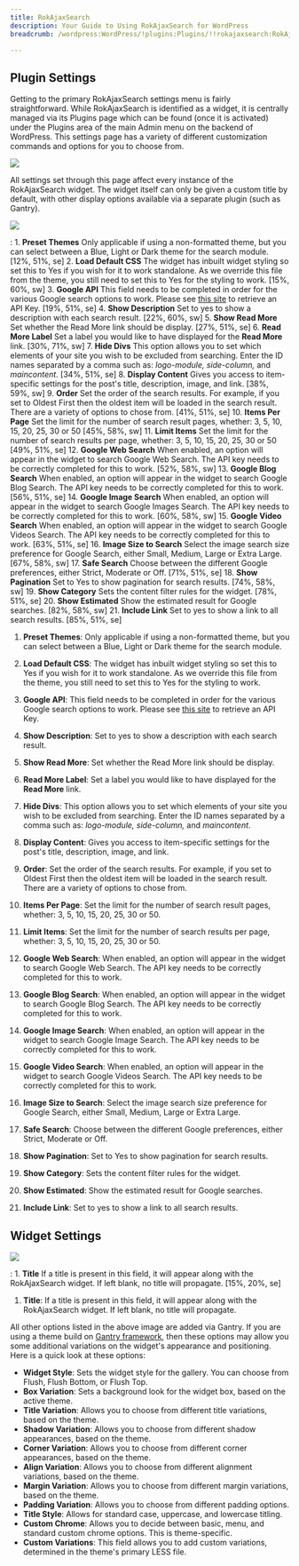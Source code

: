 ```yaml
---
title: RokAjaxSearch
description: Your Guide to Using RokAjaxSearch for WordPress
breadcrumb: /wordpress:WordPress/!plugins:Plugins/!!rokajaxsearch:RokAjaxSearch

---
```


Plugin Settings
-----

Getting to the primary RokAjaxSearch settings menu is fairly straightforward. While RokAjaxSearch is identified as a widget, it is centrally managed via its Plugins page which can be found (once it is activated) under the Plugins area of the main Admin menu on the backend of WordPress. This settings page has a variety of different customization commands and options for you to choose from.

![][plugin2]

All settings set through this page affect every instance of the RokAjaxSearch widget. The widget itself can only be given a custom title by default, with other display options available via a separate plugin (such as Gantry).

![][plugin1]

:   1. **Preset Themes** Only applicable if using a non-formatted theme, but you can select between a Blue, Light or Dark theme for the search module. [12%, 51%, se]
    2. **Load Default CSS** The widget has inbuilt widget styling so set this to Yes if you wish for it to work standalone. As we override this file from the theme, you still need to set this to Yes for the styling to work. [15%, 60%, sw]
    3. **Google API** This field needs to be completed in order for the various Google search options to work. Please see [this site][googleapi] to retrieve an API Key. [19%, 51%, se]
    4. **Show Description** Set to yes to show a description with each search result. [22%, 60%, sw]
    5. **Show Read More** Set whether the Read More link should be display. [27%, 51%, se]
    6. **Read More Label** Set a label you would like to have displayed for the **Read More** link. [30%, 71%, sw]
    7. **Hide Divs** This option allows you to set which elements of your site you wish to be excluded from searching. Enter the ID names separated by a comma such as: *logo-module, side-column,* and *maincontent*. [34%, 51%, se]
    8. **Display Content** Gives you access to item-specific settings for the post's title, description, image, and link. [38%, 59%, sw]
    9. **Order** Set the order of the search results. For example, if you set to Oldest First then the oldest item will be loaded in the search result. There are a variety of options to chose from. [41%, 51%, se]
    10. **Items Per Page** Set the limit for the number of search result pages, whether: 3, 5, 10, 15, 20, 25, 30 or 50 [45%, 58%, sw]
    11. **Limit Items** Set the limit for the number of search results per page, whether: 3, 5, 10, 15, 20, 25, 30 or 50 [49%, 51%, se]
    12. **Google Web Search** When enabled, an option will appear in the widget to search Google Web Search. The API key needs to be correctly completed for this to work. [52%, 58%, sw]
    13. **Google Blog Search** When enabled, an option will appear in the widget to search Google Blog Search. The API key needs to be correctly completed for this to work. [56%, 51%, se]
    14. **Google Image Search** When enabled, an option will appear in the widget to search Google Images Search. The API key needs to be correctly completed for this to work. [60%, 58%, sw]
    15. **Google Video Search** When enabled, an option will appear in the widget to search Google Videos Search. The API key needs to be correctly completed for this to work. [63%, 51%, se]
    16. **Image Size to Search** Select the image search size preference for Google Search, either Small, Medium, Large or Extra Large. [67%, 58%, sw]
    17. **Safe Search** Choose between the different Google preferences, either Strict, Moderate or Off. [71%, 51%, se]
    18. **Show Pagination** Set to Yes to show pagination for search results. [74%, 58%, sw]
    19. **Show Category** Sets the content filter rules for the widget. [78%, 51%, se]
    20. **Show Estimated** Show the estimated result for Google searches. [82%, 58%, sw]
    21. **Include Link** Set to yes to show a link to all search results. [85%, 51%, se]

1. **Preset Themes**: Only applicable if using a non-formatted theme, but you can select between a Blue, Light or Dark theme for the search module.

2. **Load Default CSS**: The widget has inbuilt widget styling so set this to Yes if you wish for it to work standalone. As we override this file from the theme, you still need to set this to Yes for the styling to work.

3. **Google API**: This field needs to be completed in order for the various Google search options to work. Please see [this site][googleapi] to retrieve an API Key.

4. **Show Description**: Set to yes to show a description with each search result.

5. **Show Read More**: Set whether the Read More link should be display.

6. **Read More Label**: Set a label you would like to have displayed for the **Read More** link.

7. **Hide Divs**: This option allows you to set which elements of your site you wish to be excluded from searching. Enter the ID names separated by a comma such as: *logo-module, side-column,* and *maincontent*.

8. **Display Content**: Gives you access to item-specific settings for the post's title, description, image, and link.

9. **Order**: Set the order of the search results. For example, if you set to Oldest First then the oldest item will be loaded in the search result. There are a variety of options to chose from.

10. **Items Per Page**: Set the limit for the number of search result pages, whether: 3, 5, 10, 15, 20, 25, 30 or 50.

11. **Limit Items**: Set the limit for the number of search results per page, whether: 3, 5, 10, 15, 20, 25, 30 or 50.

12. **Google Web Search**: When enabled, an option will appear in the widget to search Google Web Search. The API key needs to be correctly completed for this to work.

13. **Google Blog Search**: When enabled, an option will appear in the widget to search Google Blog Search. The API key needs to be correctly completed for this to work.

14. **Google Image Search**: When enabled, an option will appear in the widget to search Google Image Search. The API key needs to be correctly completed for this to work.

15. **Google Video Search**: When enabled, an option will appear in the widget to search Google Videos Search. The API key needs to be correctly completed for this to work.

16. **Image Size to Search**: Select the image search size preference for Google Search, either Small, Medium, Large or Extra Large.

17. **Safe Search**: Choose between the different Google preferences, either Strict, Moderate or Off.

18. **Show Pagination**: Set to Yes to show pagination for search results.

19. **Show Category**: Sets the content filter rules for the widget.

20. **Show Estimated**: Show the estimated result for Google searches.

21. **Include Link**: Set to yes to show a link to all search results.

Widget Settings
-----

![][gantrywidget]

:   1. **Title** If a title is present in this field, it will appear along with the RokAjaxSearch widget. If left blank, no title will propagate. [15%, 20%, se]

1. **Title**: If a title is present in this field, it will appear along with the RokAjaxSearch widget. If left blank, no title will propagate.

All other options listed in the above image are added via Gantry. If you are using a theme build on [Gantry framework][gantry], then these options may allow you some additional variations on the widget's appearance and positioning. Here is a quick look at these options:

* **Widget Style**: Sets the widget style for the gallery. You can choose from Flush, Flush Bottom, or Flush Top.
* **Box Variation**: Sets a background look for the widget box, based on the active theme.
* **Title Variation**: Allows you to choose from different title variations, based on the theme.
* **Shadow Variation**: Allows you to choose from different shadow appearances, based on the theme.
* **Corner Variation**: Allows you to choose from different corner appearances, based on the theme.
* **Align Variation**: Allows you to choose from different alignment variations, based on the theme.
* **Margin Variation**: Allows you to choose from different margin variations, based on the theme.
* **Padding Variation**: Allows you to choose from different padding options.
* **Title Style**: Allows for standard case, uppercase, and lowercase titling. 
* **Custom Chrome**: Allows you to decide between basic, menu, and standard custom chrome options. This is theme-specific.
* **Custom Variations**: This field allows you to add custom variations, determined in the theme's primary LESS file.


[featured]: assets/rokajaxsearch.jpeg
[rokajaxsearch-download]: http://www.rockettheme.com/wordpress-downloads/plugins/free/rokajaxsearch/2629-rokajaxsearch-plugin/download
[plugin1]: assets/wp_rokajaxsearch_plugin_1.jpeg
[plugin2]: assets/wp_rokajaxsearch_plugin_2.jpeg
[gantrywidget]: assets/wp_rokajaxsearch_gantrywidget.jpeg
[googleapi]: http://code.google.com/apis/ajaxsearch/signup.html
[gantry]: http://gantry-framework.org
